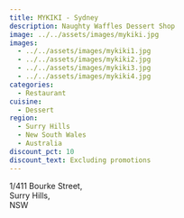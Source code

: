 ```yaml
---
title: MYKIKI - Sydney
description: Naughty Waffles Dessert Shop
image: ../../assets/images/mykiki.jpg
images:
  - ../../assets/images/mykiki1.jpg
  - ../../assets/images/mykiki2.jpg
  - ../../assets/images/mykiki3.jpg
  - ../../assets/images/mykiki4.jpg
categories:
  - Restaurant
cuisine:
  - Dessert
region:
  - Surry Hills
  - New South Wales
  - Australia
discount_pct: 10
discount_text: Excluding promotions
---
```

1/411 Bourke Street,\
Surry Hills,\
NSW
